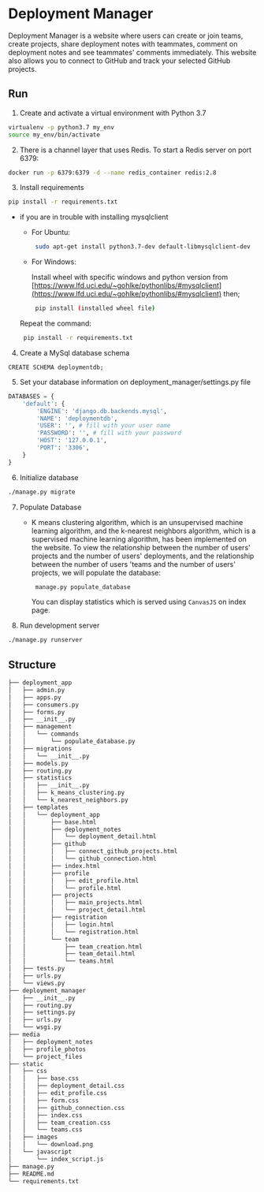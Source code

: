 # Deployment Manager

Deployment Manager is a website where users can create or join teams, create projects, share deployment notes with teammates, comment on deployment notes and see teammates' comments immediately. This website also allows you to connect to GitHub and track your selected GitHub projects.

## Run

1. Create and activate a virtual environment with Python 3.7
```bash
virtualenv -p python3.7 my_env
source my_env/bin/activate
```

2. There is a channel layer  that uses Redis. To start a Redis server on port 6379:
```bash
docker run -p 6379:6379 -d --name redis_container redis:2.8
```

3. Install requirements
```bash
pip install -r requirements.txt
```

* if you are in trouble with installing mysqlclient  
  + For Ubuntu:

    ```bash
     sudo apt-get install python3.7-dev default-libmysqlclient-dev
    ```  
  + For Windows:

      Install wheel with specific windows and python version from [https://www.lfd.uci.edu/~gohlke/pythonlibs/#mysqlclient](https://www.lfd.uci.edu/~gohlke/pythonlibs/#mysqlclient)
    then;

    ```bash
     pip install (installed wheel file)
    ```  
   Repeat the command:
  ```bash
   pip install -r requirements.txt
  ```

 4. Create a MySql database schema
```MYSQL
CREATE SCHEMA deploymentdb;
```

5. Set your database information on deployment_manager/settings.py file

```PYTHON
DATABASES = {
    'default': {
        'ENGINE': 'django.db.backends.mysql',
        'NAME': 'deploymentdb',
        'USER': '', # fill with your user name
        'PASSWORD': '', # fill with your password
        'HOST': '127.0.0.1',
        'PORT': '3306',
    }
}
```

6. Initialize database
```bash
./manage.py migrate
```

7. Populate Database


   * K means clustering algorithm, which is an unsupervised machine learning algorithm, and the k-nearest neighbors algorithm, which is a supervised machine learning algorithm, has been implemented on the website. To view the relationship between the number of users' projects and the number of users' deployments, and the relationship between the number of users 'teams and the number of users' projects, we will populate the database:
     ```bash
      manage.py populate_database
     ```
     You can display statistics which is served using `CanvasJS` on index page.

8. Run development server
```bash
./manage.py runserver
```

## Structure
```bash
├── deployment_app
│   ├── admin.py
│   ├── apps.py
│   ├── consumers.py
│   ├── forms.py
│   ├── __init__.py
│   ├── management
│   │   └── commands
│   │       └── populate_database.py
│   ├── migrations
│   │   └── __init__.py
│   ├── models.py
│   ├── routing.py
│   ├── statistics
│   │   ├── __init__.py
│   │   ├── k_means_clustering.py
│   │   └── k_nearest_neighbors.py
│   ├── templates
│   │   └── deployment_app
│   │       ├── base.html
│   │       ├── deployment_notes
│   │       │   └── deployment_detail.html
│   │       ├── github
│   │       │   ├── connect_github_projects.html
│   │       │   └── github_connection.html
│   │       ├── index.html
│   │       ├── profile
│   │       │   ├── edit_profile.html
│   │       │   └── profile.html
│   │       ├── projects
│   │       │   ├── main_projects.html
│   │       │   └── project_detail.html
│   │       ├── registration
│   │       │   ├── login.html
│   │       │   └── registration.html
│   │       └── team
│   │           ├── team_creation.html
│   │           ├── team_detail.html
│   │           └── teams.html
│   ├── tests.py
│   ├── urls.py
│   └── views.py
├── deployment_manager
│   ├── __init__.py
│   ├── routing.py
│   ├── settings.py
│   ├── urls.py
│   └── wsgi.py
├── media
│   ├── deployment_notes
│   ├── profile_photos
│   └── project_files
├── static
│   ├── css
│   │   ├── base.css
│   │   ├── deployment_detail.css
│   │   ├── edit_profile.css
│   │   ├── form.css
│   │   ├── github_connection.css
│   │   ├── index.css
│   │   ├── team_creation.css
│   │   └── teams.css
│   ├── images
│   │   └── download.png
│   └── javascript
│       └── index_script.js
├── manage.py
├── README.md
└── requirements.txt
```
